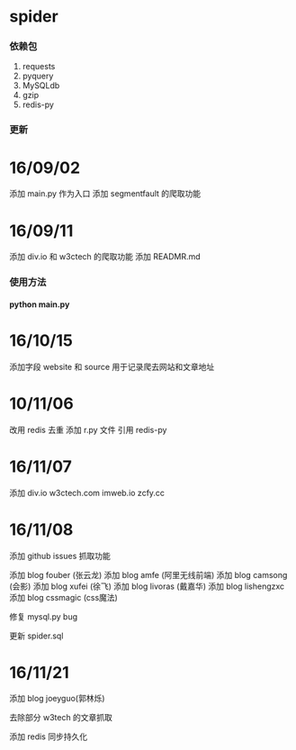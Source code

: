 spider
======

### 依赖包

1. requests
2. pyquery
3. MySQLdb
4. gzip
5. redis-py

### 更新

16/09/02
========

添加 main.py 作为入口
添加 segmentfault 的爬取功能

16/09/11
========

添加 div.io 和 w3ctech 的爬取功能
添加 READMR.md

### 使用方法

#### python main.py

16/10/15
========

添加字段 website 和 source 用于记录爬去网站和文章地址

10/11/06
========

改用 redis 去重
添加 r.py 文件
引用 redis-py

16/11/07
========

添加 div.io w3ctech.com imweb.io zcfy.cc

16/11/08
========

添加 github issues 抓取功能

添加 blog fouber (张云龙)
添加 blog amfe (阿里无线前端)
添加 blog camsong (会影)
添加 blog xufei (徐飞)
添加 blog livoras (戴嘉华)
添加 blog lishengzxc
添加 blog cssmagic (css魔法)

修复 mysql.py bug

更新 spider.sql

16/11/21
========

添加 blog joeyguo(郭林烁)

去除部分 w3tech 的文章抓取

添加 redis 同步持久化





